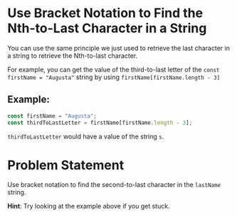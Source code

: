 # Use Bracket Notation to Find the Nth-to-Last Character in a String
You can use the same principle we just used to retrieve the last character in a string to retrieve the Nth-to-last character.

For example, you can get the value of the third-to-last letter of the ```const firstName = "Augusta"``` string by using ```firstName[firstName.length - 3]```

## Example:
```javascript
const firstName = "Augusta";
const thirdToLastLetter = firstName[firstName.length - 3];
```

```thirdToLastLetter``` would have a value of the string ```s```.

# Problem Statement
Use bracket notation to find the second-to-last character in the ```lastName``` string.

**Hint**: Try looking at the example above if you get stuck.
